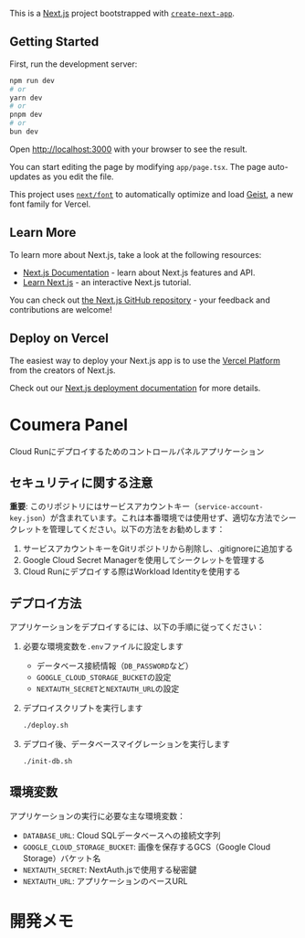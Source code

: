This is a [Next.js](https://nextjs.org) project bootstrapped with [`create-next-app`](https://nextjs.org/docs/app/api-reference/cli/create-next-app).

## Getting Started

First, run the development server:

```bash
npm run dev
# or
yarn dev
# or
pnpm dev
# or
bun dev
```

Open [http://localhost:3000](http://localhost:3000) with your browser to see the result.

You can start editing the page by modifying `app/page.tsx`. The page auto-updates as you edit the file.

This project uses [`next/font`](https://nextjs.org/docs/app/building-your-application/optimizing/fonts) to automatically optimize and load [Geist](https://vercel.com/font), a new font family for Vercel.

## Learn More

To learn more about Next.js, take a look at the following resources:

- [Next.js Documentation](https://nextjs.org/docs) - learn about Next.js features and API.
- [Learn Next.js](https://nextjs.org/learn) - an interactive Next.js tutorial.

You can check out [the Next.js GitHub repository](https://github.com/vercel/next.js) - your feedback and contributions are welcome!

## Deploy on Vercel

The easiest way to deploy your Next.js app is to use the [Vercel Platform](https://vercel.com/new?utm_medium=default-template&filter=next.js&utm_source=create-next-app&utm_campaign=create-next-app-readme) from the creators of Next.js.

Check out our [Next.js deployment documentation](https://nextjs.org/docs/app/building-your-application/deploying) for more details.

# Coumera Panel

Cloud Runにデプロイするためのコントロールパネルアプリケーション

## セキュリティに関する注意

**重要**: このリポジトリにはサービスアカウントキー（`service-account-key.json`）が含まれています。これは本番環境では使用せず、適切な方法でシークレットを管理してください。以下の方法をお勧めします：

1. サービスアカウントキーをGitリポジトリから削除し、.gitignoreに追加する
2. Google Cloud Secret Managerを使用してシークレットを管理する
3. Cloud Runにデプロイする際はWorkload Identityを使用する

## デプロイ方法

アプリケーションをデプロイするには、以下の手順に従ってください：

1. 必要な環境変数を`.env`ファイルに設定します
   - データベース接続情報（`DB_PASSWORD`など）
   - `GOOGLE_CLOUD_STORAGE_BUCKET`の設定
   - `NEXTAUTH_SECRET`と`NEXTAUTH_URL`の設定

2. デプロイスクリプトを実行します
   ```bash
   ./deploy.sh
   ```

3. デプロイ後、データベースマイグレーションを実行します
   ```bash
   ./init-db.sh
   ```

## 環境変数

アプリケーションの実行に必要な主な環境変数：

- `DATABASE_URL`: Cloud SQLデータベースへの接続文字列
- `GOOGLE_CLOUD_STORAGE_BUCKET`: 画像を保存するGCS（Google Cloud Storage）バケット名
- `NEXTAUTH_SECRET`: NextAuth.jsで使用する秘密鍵
- `NEXTAUTH_URL`: アプリケーションのベースURL
# 開発メモ
